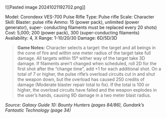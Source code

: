 ![[Pasted image 20241021192702.png]]

Model: Corondexx VES-700 Pulse Rifle
Type: Pulse rifle
Scale: Character
Skill: Blaster: pulse rifle
Ammo: 15 (power pack), unlimited (power generator), super- conducting filaments must be replaced every 20 shots)
Cost: 5,000; 200 (power pack), 300 (super-conducting
filaments)
Availability: 4, X
Range: 1-10/20/30
Damage: 6D/5D/3D

> **Game Notes:** 
> Character selects a target: the target and all beings in the cone of fire and within one meter radius of the target take full damage. All targets within 15º wither way of the target take 3D damage. If filaments aren’t changed when scheduled, roll 2D for the first shot after the “change time”, add +1 for each additional shot. On a total of 7 or higher, the pulse rifle’s overload circuits cut in and shut the weapon down, but the overload has caused 250 credits of damage (Moderate blaster repair total to fix). If the total is 100 or higher, the overload circuits have failed and the weapon explodes in the user’s hands, causing 9D damage in a two meter blast radius.

*Source: Galaxy Guide 10: Bounty Hunters (pages 84/86), Gundark’s Fantastic Technology (page 34)*